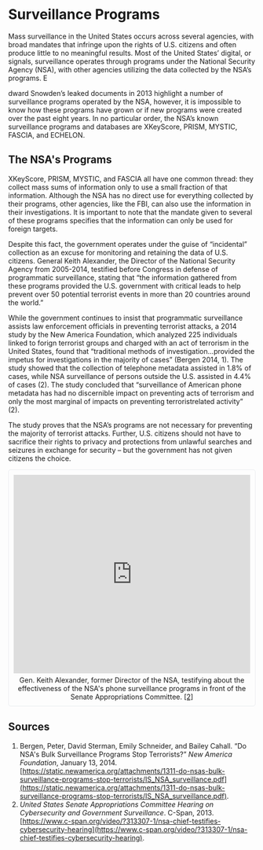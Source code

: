 # Surveillance Programs
Mass surveillance in the United States occurs across several agencies, with broad mandates that infringe upon the rights of U.S. citizens and often produce little to no meaningful results. Most of the United States’ digital, or signals, surveillance operates through programs under the National Security Agency (NSA), with other agencies utilizing the data collected by the NSA’s programs. E

dward Snowden’s leaked documents in 2013 highlight a number of surveillance programs operated by the NSA, however, it is impossible to know how these programs have grown or if new programs were created over the past eight years. In no particular order, the NSA’s known surveillance programs and databases are XKeyScore, PRISM, MYSTIC, FASCIA, and ECHELON. 

## The NSA's Programs
XKeyScore, PRISM, MYSTIC, and FASCIA all have one common thread: they collect mass sums of information only to use a small fraction of that information. Although the NSA has no direct use for everything collected by their programs, other agencies, like the FBI, can also use the information in their investigations. It is important to note that the mandate given to several of these programs specifies that the information can only be used for foreign targets. 

Despite this fact, the government operates under the guise of “incidental” collection as an excuse for monitoring and retaining the data of U.S. citizens. General Keith Alexander, the Director of the National Security Agency from 2005-2014, testified before Congress in defense of programmatic surveillance, stating that “the information gathered from these programs provided the U.S. government with critical leads to help prevent over 50 potential terrorist events in more than 20 countries around the world.” 

While the government continues to insist that programmatic surveillance assists law enforcement officials in preventing terrorist attacks, a 2014 study by the New America Foundation, which analyzed 225 individuals linked to forign terrorist groups and charged with an act of terrorism in the United States, found that “traditional methods of investigation...provided the impetus for investigations in the majority of cases” (Bergen 2014, 1). The study showed that the collection of telephone metadata assisted in 1.8% of cases, while NSA surveillance of persons outside the U.S. assisted in 4.4% of cases (2). The study concluded that “surveillance of American phone metadata has had no discernible impact on preventing acts of terrorism and only the most marginal of impacts on preventing terroristrelated activity” (2). 

The study proves that the NSA’s programs are not necessary for preventing the majority of terrorist attacks. Further, U.S. citizens should not have to sacrifice their rights to privacy and protections from unlawful searches and seizures in exchange for security – but the government has not given citizens the choice. 

<div style="padding: 10px;border: 1px solid #e9ecef;border-radius: 5px;">
    <iframe title="Former NSA Director testifying about the effectiveness of the NSA's surveillance program" width="100%" height="404" src='https://www.c-span.org/video/standalone/?c4945239/user-clip-surveillance' allowfullscreen='allowfullscreen' frameborder=0></iframe><br>
    <span style="margin-top: 5px;display: block;text-align: center;">Gen. Keith Alexander, former Director of the NSA, testifying about the effectiveness of the NSA's phone surveillance programs in front of the Senate Appropriations Committee. <a href="#sources">[2]</a></span>
</div>

## Sources
1. Bergen, Peter, David Sterman, Emily Schneider, and Bailey Cahall. “Do NSA's Bulk 
Surveillance Programs Stop Terrorists?” *New America Foundation*, January 13, 2014. [https://static.newamerica.org/attachments/1311-do-nsas-bulk-surveillance-programs-stop-terrorists/IS_NSA_surveillance.pdf](https://static.newamerica.org/attachments/1311-do-nsas-bulk-surveillance-programs-stop-terrorists/IS_NSA_surveillance.pdf).
2. *United States Senate Appropriations Committee Hearing on Cybersecurity and Government Surveillance*. C-Span, 2013. [https://www.c-span.org/video/?313307-1/nsa-chief-testifies-cybersecurity-hearing](https://www.c-span.org/video/?313307-1/nsa-chief-testifies-cybersecurity-hearing).